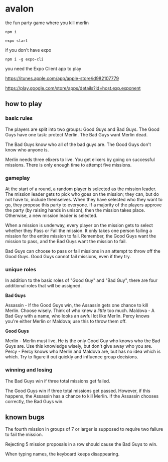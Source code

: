 # avalon

the fun party game where you kill merlin

    npm i

    expo start

if you don't have expo 

    npm i -g expo-cli
    
you need the Expo Client app to play

https://itunes.apple.com/app/apple-store/id982107779

https://play.google.com/store/apps/details?id=host.exp.exponent
    
## how to play

### basic rules

The players are split into two groups: Good Guys and Bad Guys. The Good Guys have one task: protect Merlin. The Bad Guys want Merlin dead.

The Bad Guys know who all of the bad guys are. The Good Guys don't know who anyone is.

Merlin needs three elixers to live. You get elixers by going on successful missions. There is only enough time to attempt five missions.

### gameplay

At the start of a round, a random player is selected as the mission leader. The mission leader gets to pick who goes on the mission; they can, but do not have to, include themselves. When they have selected who they want to go, they propose this party to everyone. If a majority of the players approve the party (by raising hands in unison), then the mission takes place. Otherwise, a new mission leader is selected.

When a mission is underway, every player on the mission gets to select whether they Pass or Fail the mission. It only takes one person failing a mission for the entire mission to fail. Remember, the Good Guys want the mission to pass, and the Bad Guys want the mission to fail.

Bad Guys can choose to pass or fail missions in an attempt to throw off the Good Guys. Good Guys cannot fail missions, even if they try.

### unique roles

In addition to the basic roles of "Good Guy" and "Bad Guy", there are four additional roles that will be assigned.

**Bad Guys**

Assassin - If the Good Guys win, the Assassin gets one chance to kill Merlin. Choose wisely. Think of who knew a *little* too much.
Maldova - A Bad Guy with a name, who looks an awful lot like Merlin. Percy knows you're either Merlin or Maldova; use this to throw them off.

**Good Guys**

Merlin - Merlin must live. He is the only Good Guy who knows who the Bad Guys are. Use this knowledge wisely, but don't give away who you are.
Percy - Percy knows who Merlin and Maldova are, but has no idea which is which. Try to figure it out quickly and influence group decisions.

### winning and losing

The Bad Guys win if three total missions get failed.

The Good Guys win if three total missions get passed. However, if this happens, the Assassin has a chance to kill Merlin. If the Assassin chooses correctly, the Bad Guys win.

## known bugs

The fourth mission in groups of 7 or larger is supposed to require two failure to fail the mission.

Rejecting 5 mission proposals in a row should cause the Bad Guys to win.

When typing names, the keyboard keeps disappearing.

